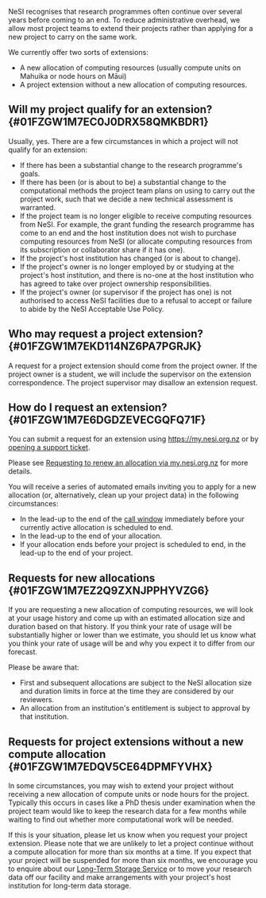 NeSI recognises that research programmes often continue over several
years before coming to an end. To reduce administrative overhead, we
allow most project teams to extend their projects rather than applying
for a new project to carry on the same work.

We currently offer two sorts of extensions:

-   A new allocation of computing resources (usually compute units on
    Mahuika or node hours on Māui)
-   A project extension without a new allocation of computing resources.

Will my project qualify for an extension? {#01FZGW1M7EC0J0DRX58QMKBDR1}
-----------------------------------------

Usually, yes. There are a few circumstances in which a project will not
qualify for an extension:

-   If there has been a substantial change to the research programme\'s
    goals.
-   If there has been (or is about to be) a substantial change to the
    computational methods the project team plans on using to carry out
    the project work, such that we decide a new technical assessment is
    warranted.
-   If the project team is no longer eligible to receive computing
    resources from NeSI. For example, the grant funding the research
    programme has come to an end and the host institution does not wish
    to purchase computing resources from NeSI (or allocate computing
    resources from its subscription or collaborator share if it has
    one).
-   If the project\'s host institution has changed (or is about to
    change).
-   If the project\'s owner is no longer employed by or studying at the
    project\'s host institution, and there is no-one at the host
    institution who has agreed to take over project ownership
    responsibilities.
-   If the project\'s owner (or supervisor if the project has one) is
    not authorised to access NeSI facilities due to a refusal to accept
    or failure to abide by the NeSI Acceptable Use Policy.

Who may request a project extension? {#01FZGW1M7EKD114NZ6PA7PGRJK}
------------------------------------

A request for a project extension should come from the project owner. If
the project owner is a student, we will include the supervisor on the
extension correspondence. The project supervisor may disallow an
extension request.

How do I request an extension? {#01FZGW1M7E6DGDZEVECGQFQ71F}
------------------------------

You can submit a request for an extension using <https://my.nesi.org.nz>
or by [opening a support
ticket](https://support.nesi.org.nz/hc/requests/new).

Please see [Requesting to renew an allocation via
my.nesi.org.nz](https://support.nesi.org.nz/hc/en-gb/articles/4600222769295)
for more details.

You will receive a series of automated emails inviting you to apply for
a new allocation (or, alternatively, clean up your project data) in the
following circumstances:

-   In the lead-up to the end of the [call
    window](https://www.nesi.org.nz/news/2018/04/new-application-process-merit-postgraduate-allocations)
    immediately before your currently active allocation is scheduled to
    end.
-   In the lead-up to the end of your allocation.
-   If your allocation ends before your project is scheduled to end, in
    the lead-up to the end of your project.

Requests for new allocations {#01FZGW1M7EZ2Q9ZXNJPPHYVZG6}
----------------------------

If you are requesting a new allocation of computing resources, we will
look at your usage history and come up with an estimated allocation size
and duration based on that history. If you think your rate of usage will
be substantially higher or lower than we estimate, you should let us
know what you think your rate of usage will be and why you expect it to
differ from our forecast.

Please be aware that:

-   First and subsequent allocations are subject to the NeSI allocation
    size and duration limits in force at the time they are considered by
    our reviewers.
-   An allocation from an institution\'s entitlement is subject to
    approval by that institution.

Requests for project extensions without a new compute allocation {#01FZGW1M7EDQV5CE64DPMFYVHX}
----------------------------------------------------------------

In some circumstances, you may wish to extend your project without
receiving a new allocation of compute units or node hours for the
project. Typically this occurs in cases like a PhD thesis under
examination when the project team would like to keep the research data
for a few months while waiting to find out whether more computational
work will be needed.

If this is your situation, please let us know when you request your
project extension. Please note that we are unlikely to let a project
continue without a compute allocation for more than six months at a
time. If you expect that your project will be suspended for more than
six months, we encourage you to enquire about our [Long-Term Storage
Service](https://support.nesi.org.nz/hc/en-gb/articles/360001169956) or
to move your research data off our facility and make arrangements with
your project\'s host institution for long-term data storage.

 
